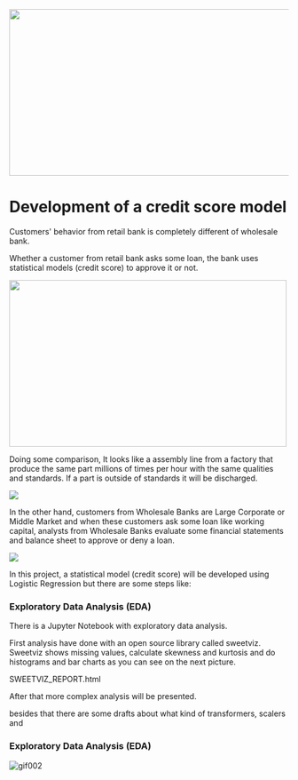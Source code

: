 <img src="https://specials-images.forbesimg.com/imageserve/1168122573/960x0.jpg" width="700" height="300">

# Development of a credit score model

Customers' behavior from retail bank is completely different of wholesale bank. 

Whether a customer from retail bank asks some loan, the bank uses statistical models (credit score) to approve it or not. 

<img src="https://media1.tenor.com/images/54552c5f2ea273a0086079a396043128/tenor.gif?itemid=13765398" width="500" height="300">



Doing some comparison, It looks like a assembly line from a factory that produce the same part millions of times per hour with the same qualities and standards. If a part is outside of standards it will be discharged.

![](https://i2.wp.com/boingboing.net/wp-content/uploads/2017/06/conveyor-01.gif?resize=480%2C270)

In the other hand, customers from Wholesale Banks are Large Corporate or Middle Market and when these customers ask some loan like working capital, analysts from Wholesale Banks evaluate some financial statements and balance sheet to approve or deny a loan.

![](https://media1.tenor.com/images/cb39c6851240eda84694c00000379f5d/tenor.gif?itemid=13765529)

In this project, a statistical model (credit score) will be developed using Logistic Regression but there are some steps like:


### Exploratory Data Analysis (EDA)

There is a Jupyter Notebook with exploratory data analysis. 

First analysis have done with an open source library called sweetviz. Sweetviz shows missing values, calculate skewness and kurtosis and do histograms and bar charts as you can see on the next picture. 

SWEETVIZ_REPORT.html

After that more complex analysis will be presented.

besides that there are some drafts about what kind of transformers, scalers and 


### Exploratory Data Analysis (EDA)



![gif002](https://media.giphy.com/media/xT5LMQ8rHYTDGFG07e/giphy.gif)
